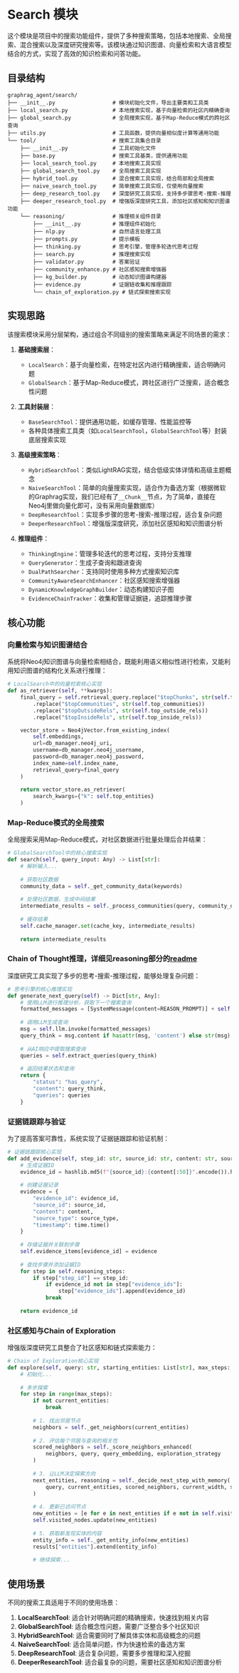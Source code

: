 # Search 模块

这个模块是项目中的搜索功能组件，提供了多种搜索策略，包括本地搜索、全局搜索、混合搜索以及深度研究搜索等。该模块通过知识图谱、向量检索和大语言模型结合的方式，实现了高效的知识检索和问答功能。

## 目录结构

```
graphrag_agent/search/
├── __init__.py                  # 模块初始化文件，导出主要类和工具类
├── local_search.py              # 本地搜索实现，基于向量检索的社区内精确查询
├── global_search.py             # 全局搜索实现，基于Map-Reduce模式的跨社区查询
├── utils.py                     # 工具函数，提供向量相似度计算等通用功能
└── tool/                        # 搜索工具集合目录
    ├── __init__.py              # 工具初始化文件
    ├── base.py                  # 搜索工具基类，提供通用功能
    ├── local_search_tool.py     # 本地搜索工具实现
    ├── global_search_tool.py    # 全局搜索工具实现
    ├── hybrid_tool.py           # 混合搜索工具实现，结合局部和全局搜索
    ├── naive_search_tool.py     # 简单搜索工具实现，仅使用向量搜索
    ├── deep_research_tool.py    # 深度研究工具实现，支持多步骤思考-搜索-推理
    ├── deeper_research_tool.py  # 增强版深度研究工具，添加社区感知和知识图谱功能
    └── reasoning/               # 推理相关组件目录
        ├── __init__.py          # 推理组件初始化
        ├── nlp.py               # 自然语言处理工具
        ├── prompts.py           # 提示模板
        ├── thinking.py          # 思考引擎，管理多轮迭代思考过程
        ├── search.py            # 推理搜索实现
        ├── validator.py         # 答案验证
        ├── community_enhance.py # 社区感知搜索增强器
        ├── kg_builder.py        # 动态知识图谱构建器
        ├── evidence.py          # 证据链收集和推理跟踪
        └── chain_of_exploration.py # 链式探索搜索实现
```

## 实现思路

该搜索模块采用分层架构，通过组合不同级别的搜索策略来满足不同场景的需求：

1. **基础搜索层**：
   - `LocalSearch`：基于向量检索，在特定社区内进行精确搜索，适合明确问题
   - `GlobalSearch`：基于Map-Reduce模式，跨社区进行广泛搜索，适合概念性问题

2. **工具封装层**：
   - `BaseSearchTool`：提供通用功能，如缓存管理、性能监控等
   - 各种具体搜索工具类（如`LocalSearchTool`，`GlobalSearchTool`等）封装底层搜索实现

3. **高级搜索策略**：
   - `HybridSearchTool`：类似LightRAG实现，结合低级实体详情和高级主题概念
   - `NaiveSearchTool`：简单的向量搜索实现，适合作为备选方案（根据微软的Graphrag实现，我们已经有了`__Chunk__`节点，为了简单，直接在Neo4j里做向量化即可，没有采用向量数据库）
   - `DeepResearchTool`：实现多步骤的思考-搜索-推理过程，适合复杂问题
   - `DeeperResearchTool`：增强版深度研究，添加社区感知和知识图谱分析

4. **推理组件**：
   - `ThinkingEngine`：管理多轮迭代的思考过程，支持分支推理
   - `QueryGenerator`：生成子查询和跟进查询
   - `DualPathSearcher`：支持同时使用多种方式搜索知识库
   - `CommunityAwareSearchEnhancer`：社区感知搜索增强器
   - `DynamicKnowledgeGraphBuilder`：动态构建知识子图
   - `EvidenceChainTracker`：收集和管理证据链，追踪推理步骤

## 核心功能

### 向量检索与知识图谱结合

系统将Neo4j知识图谱与向量检索相结合，既能利用语义相似性进行检索，又能利用知识图谱的结构化关系进行推理：

```python
# LocalSearch中的向量检索核心实现
def as_retriever(self, **kwargs):
    final_query = self.retrieval_query.replace("$topChunks", str(self.top_chunks))
        .replace("$topCommunities", str(self.top_communities))
        .replace("$topOutsideRels", str(self.top_outside_rels))
        .replace("$topInsideRels", str(self.top_inside_rels))

    vector_store = Neo4jVector.from_existing_index(
        self.embeddings,
        url=db_manager.neo4j_uri,
        username=db_manager.neo4j_username,
        password=db_manager.neo4j_password,
        index_name=self.index_name,
        retrieval_query=final_query
    )
    
    return vector_store.as_retriever(
        search_kwargs={"k": self.top_entities}
    )
```

### Map-Reduce模式的全局搜索

全局搜索采用Map-Reduce模式，对社区数据进行批量处理后合并结果：

```python
# GlobalSearchTool中的核心搜索实现
def search(self, query_input: Any) -> List[str]:
    # 解析输入...
    
    # 获取社区数据
    community_data = self._get_community_data(keywords)
    
    # 处理社区数据，生成中间结果
    intermediate_results = self._process_communities(query, community_data)
    
    # 缓存结果
    self.cache_manager.set(cache_key, intermediate_results)
    
    return intermediate_results
```

### Chain of Thought推理，详细见reasoning部分的[readme](./tool/reasoning/readme.md)

深度研究工具实现了多步的思考-搜索-推理过程，能够处理复杂问题：

```python
# 思考引擎的核心推理实现
def generate_next_query(self) -> Dict[str, Any]:
    # 使用LLM进行推理分析，获取下一个搜索查询
    formatted_messages = [SystemMessage(content=REASON_PROMPT)] + self.msg_history
    
    # 调用LLM生成查询
    msg = self.llm.invoke(formatted_messages)
    query_think = msg.content if hasattr(msg, 'content') else str(msg)
    
    # 从AI响应中提取搜索查询
    queries = self.extract_queries(query_think)
    
    # 返回结果状态和查询
    return {
        "status": "has_query", 
        "content": query_think,
        "queries": queries
    }
```

### 证据链跟踪与验证

为了提高答案可靠性，系统实现了证据链跟踪和验证机制：

```python
# 证据链跟踪核心实现
def add_evidence(self, step_id: str, source_id: str, content: str, source_type: str) -> str:
    # 生成证据ID
    evidence_id = hashlib.md5(f"{source_id}:{content[:50]}".encode()).hexdigest()[:10]
    
    # 创建证据记录
    evidence = {
        "evidence_id": evidence_id,
        "source_id": source_id,
        "content": content,
        "source_type": source_type,
        "timestamp": time.time()
    }
    
    # 存储证据并关联到步骤
    self.evidence_items[evidence_id] = evidence
    
    # 查找步骤并添加证据ID
    for step in self.reasoning_steps:
        if step["step_id"] == step_id:
            if evidence_id not in step["evidence_ids"]:
                step["evidence_ids"].append(evidence_id)
            break
    
    return evidence_id
```

### 社区感知与Chain of Exploration

增强版深度研究工具整合了社区感知和链式探索能力：

```python
# Chain of Exploration核心实现
def explore(self, query: str, starting_entities: List[str], max_steps: int = 5, exploration_width: int = 3):
    # 初始化...
    
    # 多步探索
    for step in range(max_steps):
        if not current_entities:
            break
            
        # 1. 找出邻居节点
        neighbors = self._get_neighbors(current_entities)
        
        # 2. 评估每个邻居与查询的相关性
        scored_neighbors = self._score_neighbors_enhanced(
            neighbors, query, query_embedding, exploration_strategy
        )
        
        # 3. 让LLM决定探索方向
        next_entities, reasoning = self._decide_next_step_with_memory(
            query, current_entities, scored_neighbors, current_width, step
        )
        
        # 4. 更新已访问节点
        new_entities = [e for e in next_entities if e not in self.visited_nodes]
        self.visited_nodes.update(new_entities)
        
        # 5. 获取新发现实体的内容
        entity_info = self._get_entity_info(new_entities)
        results["entities"].extend(entity_info)
        
        # 继续探索...
```

## 使用场景

不同的搜索工具适用于不同的使用场景：

1. **LocalSearchTool**: 适合针对明确问题的精确搜索，快速找到相关内容
2. **GlobalSearchTool**: 适合概念性问题，需要广泛整合多个社区知识
3. **HybridSearchTool**: 适合需要同时了解具体实体和高级概念的问题
4. **NaiveSearchTool**: 适合简单问题，作为快速检索的备选方案
5. **DeepResearchTool**: 适合复杂问题，需要多步推理和深入挖掘
6. **DeeperResearchTool**: 适合最复杂的问题，需要社区感知和知识图谱分析